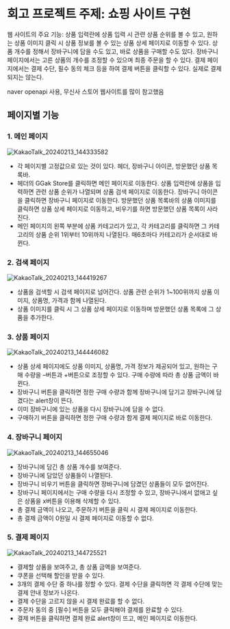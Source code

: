 # 회고 프로젝트 주제: 쇼핑 사이트 구현

웹 사이트의 주요 기능: 상품 입력란에 상품 입력 시 관련 상품 순위를 볼 수 있고, 원하는 상품 이미지 클릭 시 상품 정보를 볼 수 있는 상품 상세 페이지로 이동할 수 있다. 상품 개수를 정해서 장바구니에 담을 수도 있고, 바로 상품을 구매할 수도 있다. 장바구니 페이지에서는 고른 상품의 개수를 조정할 수 있으며 최종 주문을 할 수 있다. 결제 페이지에서는 결제 수단, 필수 동의 체크 등을 하여 결제 버튼을 클릭할 수 있다. 실제로 결제되지는 않는다.

naver openapi 사용, 무신사 스토어 웹사이트를 많이 참고했음

## 페이지별 기능

### 1. 메인 페이지

![KakaoTalk_20240213_144333582](https://github.com/Gwak-Seungju/GGakStore/assets/74342515/b0a00d6e-1dac-456b-b49a-7a1602a7cda9)

-   각 페이지별 고정값으로 있는 것이 있다. 헤더, 장바구니 아이콘, 방문했던 상품 목록바.
-   헤더의 GGak Store를 클릭하면 메인 페이지로 이동한다. 상품 입력란에 상품을 입력하면 관련 상품 순위가 나열되며 상품 검색 페이지로 이동한다. 장바구니 아이콘을 클릭하면 장바구니 페이지로 이동한다. 방문했던 상품 목록바의 상품 이미지를 클릭하면 상품 상세 페이지로 이동하고, 비우기를 하면 방문했던 상품 목록이 사라진다.
-   메인 페이지의 왼쪽 부분에 상품 카테고리가 있고, 각 카테고리를 클릭하면 그 카테고리의 상품 순위 1위부터 10위까지 나열된다. 매6초마다 카테고리가 순서대로 바뀐다.

### 2. 검색 페이지

![KakaoTalk_20240213_144419267](https://github.com/Gwak-Seungju/GGakStore/assets/74342515/5c4ab51d-44b7-494c-b6d7-d0cb5fe3e581)

-   상품을 검색할 시 검색 페이지로 넘어간다. 상품 관련 순위가 1~100위까지 상품 이미지, 상품명, 가격과 함께 나열된다.
-   상품 이미지를 클릭 시 그 상품 상세 페이지로 이동하며 방문했던 상품 목록에 그 상품을 추가한다.

### 3. 상품 페이지

![KakaoTalk_20240213_144446082](https://github.com/Gwak-Seungju/GGakStore/assets/74342515/04c42725-8746-4d5a-a316-171e6934bc98)

-   상품 상세 페이지에도 상품 이미지, 상품명, 가격 정보가 제공되어 있고, 원하는 구매 수량을 –버튼과 +버튼으로 조정할 수 있다. 구매 수량에 따라 총 상품 금액이 바뀐다.
-   장바구니 버튼을 클릭하면 정한 구매 수량과 함께 장바구니에 담기고 장바구니에 담겼다는 alert창이 뜬다.
-   이미 장바구니에 있는 상품을 다시 장바구니에 담을 수 없다.
-   구매하기 버튼을 클릭하면 정한 구매 수량과 함게 결제 페이지로 바로 이동한다.

### 4. 장바구니 페이지

![KakaoTalk_20240213_144655046](https://github.com/Gwak-Seungju/GGakStore/assets/74342515/ef40789e-3a90-43bd-8b3e-427f1032202d)

-   장바구니에 담긴 총 상품 개수를 보여준다.
-   장바구니에 담았던 상품들이 나열된다.
-   장바구니 비우기 버튼을 클릭하면 장바구니에 담겼던 상품들이 모두 없어진다.
-   장바구니 페이지에서는 구매 수량을 다시 조정할 수 있고, 장바구니에서 없애고 싶은 상품을 x버튼을 이용해 삭제할 수 있다.
-   총 결제 금액이 나오고, 주문하기 버튼을 클릭 시 결제 페이지로 이동한다.
-   총 결제 금액이 0원일 시 결제 페이지로 이동할 수 없다.

### 5. 결제 페이지

![KakaoTalk_20240213_144725521](https://github.com/Gwak-Seungju/GGakStore/assets/74342515/8d99792c-e515-4eab-8f92-7a81868af721)

-   결제할 상품을 보여주고, 총 상품 금액을 보여준다.
-   쿠폰을 선택해 할인을 받을 수 있다.
-   3개의 결제 수단 중 하나를 정할 수 있다. 결제 수단을 클릭하면 각 결제 수단에 맞는 결제 안내 정보가 나온다.
-   결제 수단을 고르지 않을 시 결제 완료를 할 수 없다.
-   주문자 동의 중 [필수] 버튼을 모두 클릭해야 결제를 완료할 수 있다.
-   결제 버튼을 클릭하면 결제 완료 alert창이 뜨고, 메인 페이지로 이동한다.
